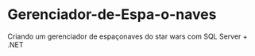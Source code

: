 # Gerenciador-de-Espa-o-naves
Criando um gerenciador de espaçonaves do star wars com SQL Server + .NET
